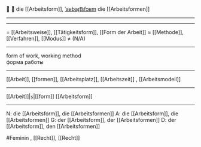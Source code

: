 📝 🔴 die [[Arbeitsform]], [ˈaʁbaɪ̯t͡sfɔʁm](https://youglish.com/pronounce/Arbeitsform/german)
die [[Arbeitsformen]]

---


---
= [[Arbeitsweise]], [[Tätigkeitsform]], [[Form der Arbeit]]
≈ [[Methode]], [[Verfahren]], [[Modus]]
≠ (N/A)

---
form of work, working method  
форма работы

---
[[Arbeit]], [[formen]], [[Arbeitsplatz]], [[Arbeitszeit]]
, [[Arbeitsmodell]]

---
[[Arbeit]]|`s`|[[form]]
[[Arbeitsform]]


---
N: die [[Arbeitsform]], die [[Arbeitsformen]]
A: die [[Arbeitsform]], die [[Arbeitsformen]]
G: der [[Arbeitsform]], der [[Arbeitsformen]]
D: der [[Arbeitsform]], den [[Arbeitsformen]]


#Feminin , [[Recht]], [[Recht]]